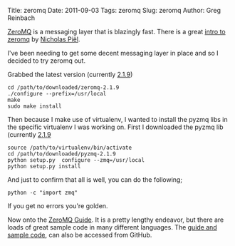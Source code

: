 Title: zeromq
Date: 2011-09-03
Tags: zeromq
Slug: zeromq
Author: Greg Reinbach

[ZeroMQ](http://www.zeromq.org/) is a messaging layer that is blazingly fast. There is a great [intro to zeromq](http://nichol.as/zeromq-an-introduction) by [Nicholas Piël](http://nichol.as/).

I've been needing to get some decent messaging layer in place and so I decided to try zeromq out.

Grabbed the latest version (currently [2.1.9](http://download.zeromq.org/zeromq-2.1.9.tar.gz))

    cd /path/to/downloaded/zeromq-2.1.9
    ./configure --prefix=/usr/local
    make
    sudo make install

Then because I make use of virtualenv, I wanted to install the pyzmq libs in the specific virtualenv I was working on. First I downloaded the pyzmq lib (currently [2.1.9](https://github.com/zeromq/pyzmq/downloads/pyzmq-2.1.9.tar.gz)

    source /path/to/virtualenv/bin/activate
    cd /path/to/downloaded/pyzmq-2.1.9
    python setup.py  configure --zmq=/usr/local
    python setup.py install

And just to confirm that all is well, you can do the following;

    python -c "import zmq"

If you get no errors you're golden.

Now onto the  [ZeroMQ Guide](http://zguide.zeromq.org/page:all). It is a pretty lengthy endeavor, but there are loads of great sample code in many different languages. The [guide and sample code](https://github.com/imatix/zguide), can also be accessed from GitHub. 
